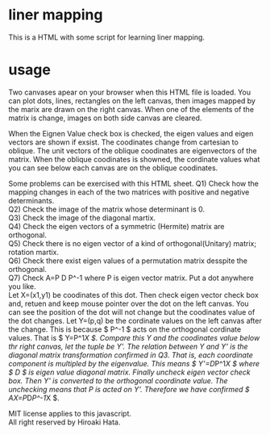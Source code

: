 # liner mapping
This is a HTML with some script for learning liner mapping.

# usage
Two canvases apear on your browser when this HTML file is loaded.
You can plot dots, lines, rectangles on the left canvas, then 
images mapped by the marix are drawn on the right canvas.
When one of the elements of the matrix is change, images on 
both side canvas are cleared.

When the Eignen Value check box is checked, the eigen values and eigen
vectors are shown if exsist. The coodinates change from cartesian to oblique.
The unit vectors of the oblique coodinates are eigenvectors of the matrix.
When the oblique coodinates is showned, the cordinate values what you can see
below each canvas are on the oblique coodinates.

Some problems can be exercised with this HTML sheet.
Q1) Check how the mapping changes in each of the two matrices with positive and negative determinants.  
Q2) Check the image of the matrix whose determinant is 0.  
Q3) Check the image of the diagonal martix.  
Q4) Check the eigen vectors of a symmetric (Hermite) matrix are orthogonal.  
Q5) Check there is no eigen vector of a kind of orthogonal(Unitary) matrix; rotation martix.  
Q6) Check there exist eigen values of a permutation matrix desspite the orthogonal.  
Q7) Check A=P D P^-1 where P is eigen vector matrix. Put a dot anywhere you like.   
Let X=(x1,y1) be coodinates of this dot. Then check eigen vector check box and, retuen and keep mouse pointer over the dot on the left canvas.  You can see the position of the dot will not change but the coodinates value of the dot changes. Let Y=(p,q) be the cordinate values on the left canvas after the change. This is because $ P^-1 $ acts on the orthogonal cordinate values. That is $ Y=P^1*X $. Compare this Y and the coodinates value below thr right canvas, let the tuple be Y'. The relation between Y and Y' is the diagonal matrix transformation confirmed in Q3. That is, each coordinate component is multipled by the eigenvalue.
This means $ Y'=D*P^1*X $ where $ D $ is eigen value diagonal matrix. Finally uncheck eigen vector check box.
Then Y' is converted to the orthogonal coordinate value. The unchecking means that P is acted on Y'.
Therefore we have confirmed $ AX=P*D*P^-1*X $.  

MIT license applies to this javascript.  
All right reserved by Hiroaki Hata.

